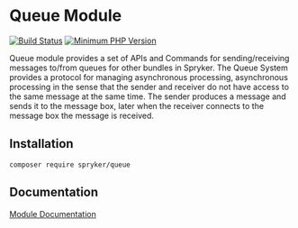 # Queue Module
[![Build Status](https://travis-ci.org/spryker/queue.svg)](https://travis-ci.org/spryker/queue)
[![Minimum PHP Version](https://img.shields.io/badge/php-%3E%3D%207.2-8892BF.svg)](https://php.net/)

Queue module provides a set of APIs and Commands for sending/receiving messages to/from queues for other bundles in Spryker. The Queue System provides a protocol for managing asynchronous processing, asynchronous processing in the sense that the sender and receiver do not have access to the same message at the same time. The sender produces a message and sends it to the message box, later when the receiver connects to the message box the message is received.

## Installation

```
composer require spryker/queue
```

## Documentation

[Module Documentation](https://academy.spryker.com/developing_with_spryker/module_guide/queue/queue.html)
